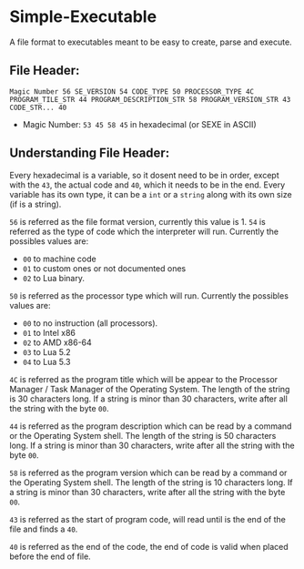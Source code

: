 # Simple-Executable
A file format to executables meant to be easy to create, parse and execute.

## File Header:

`Magic Number 56 SE_VERSION 54 CODE_TYPE 50 PROCESSOR_TYPE 4C PROGRAM_TILE_STR 44 PROGRAM_DESCRIPTION_STR 58 PROGRAM_VERSION_STR 43 CODE_STR... 40`

- Magic Number: `53 45 58 45` in hexadecimal (or SEXE in ASCII)

## Understanding File Header:
Every hexadecimal is a variable, so it dosent need to be in order, except with the `43`, the actual code and `40`, which it needs to be in the end.
Every variable has its own type, it can be a `int` or a `string` along with its own size (if is a string).

`56` is referred as the file format version, currently this value is 1.
`54` is referred as the type of code which the interpreter will run. Currently the possibles values are:
- `00` to machine code
- `01` to custom ones or not documented ones
- `02` to Lua binary.

`50` is referred as the processor type which will run. Currently the possibles values are:
- `00` to no instruction (all processors).
- `01` to Intel x86
- `02` to AMD x86-64
- `03` to Lua 5.2
- `04` to Lua 5.3

`4C` is referred as the program title which will be appear to the Processor Manager / Task Manager of the Operating System.
The length of the string is 30 characters long. If a string is minor than 30 characters, write after all the string with the byte `00`.

`44` is referred as the program description which can be read by a command or the Operating System shell.
The length of the string is 50 characters long. If a string is minor than 30 characters, write after all the string with the byte `00`.

`58` is referred as the program version which can be read by a command or the Operating System shell.
The length of the string is 10 characters long. If a string is minor than 30 characters, write after all the string with the byte `00`.

`43` is referred as the start of program code, will read until is the end of the file and finds a `40`.

`40` is referred as the end of the code, the end of code is valid when placed before the end of file.
